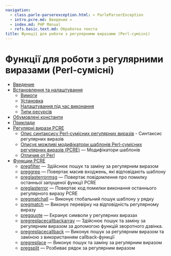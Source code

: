 ```yaml
---
navigation:
  - class.parle-parserexception.html: « ParleParserException
  - intro.pcre.md: Введение »
  - index.md: PHP Manual
  - refs.basic.text.md: Обработка текста
title: Функції для роботи з регулярними виразами (Perl-сумісні)
---
```

# Функції для роботи з регулярними виразами (Perl-сумісні)

-   [Введение](intro.pcre.md)
-   [Встановлення та налаштування](pcre.setup.md)
    -   [Вимоги](pcre.requirements.md)
    -   [Установка](pcre.installation.md)
    -   [Налаштування під час виконання](pcre.configuration.md)
    -   [Типи ресурсів](pcre.resources.md)
-   [Обумовлені константи](pcre.constants.md)
-   [Приклади](pcre.examples.md)
-   [Регулярні вирази PCRE](pcre.pattern.md)
    -   [Опис синтаксису Perl-сумісних регулярних виразів](reference.pcre.pattern.syntax.md) - Синтаксис регулярних виразів
    -   [Описує можливі модифікатори шаблонів Perl-сумісних регулярних виразів (PCRE)](reference.pcre.pattern.modifiers.md) — Модифікатори шаблонів
    -   [Отличия от Perl](reference.pcre.pattern.differences.md)
-   [Функции PCRE](ref.pcre.md)
    -   [pregfilter](function.preg-filter.md) — Здійснює пошук та заміну за регулярним виразом
    -   [preggrep](function.preg-grep.md) — Повертає масив входжень, які відповідають шаблону
    -   [preglasterrormsg](function.preg-last-error-msg.md) — Повертає повідомлення про помилку останньої запущеної функції PCRE
    -   [preglasterror](function.preg-last-error.md) — Повертає код помилки виконання останнього регулярного виразу PCRE
    -   [pregmatchall](function.preg-match-all.md) — Виконує глобальний пошук шаблону у рядку
    -   [pregmatch](function.preg-match.md) — Виконує перевірку на відповідність регулярному виразу
    -   [pregquote](function.preg-quote.md) — Екранує символи у регулярних виразах
    -   [pregreplacecallbackarray](function.preg-replace-callback-array.md) — Здійснює пошук та заміну за регулярним виразом за допомогою функцій зворотного дзвінка.
    -   [pregreplacecallback](function.preg-replace-callback.md) — Виконує пошук за регулярним виразом та заміною з використанням callback-функції
    -   [pregreplace](function.preg-replace.md) — Виконує пошук та заміну за регулярним виразом
    -   [pregsplit](function.preg-split.md) — Розбиває рядок за регулярним виразом
